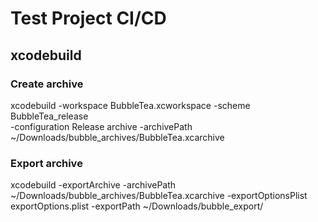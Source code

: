 # Test Project CI/CD

## xcodebuild 

### Create archive
xcodebuild -workspace BubbleTea.xcworkspace  -scheme BubbleTea_release  
     -configuration Release archive -archivePath ~/Downloads/bubble_archives/BubbleTea.xcarchive

### Export archive
xcodebuild -exportArchive -archivePath ~/Downloads/bubble_archives/BubbleTea.xcarchive 
     -exportOptionsPlist exportOptions.plist -exportPath ~/Downloads/bubble_export/